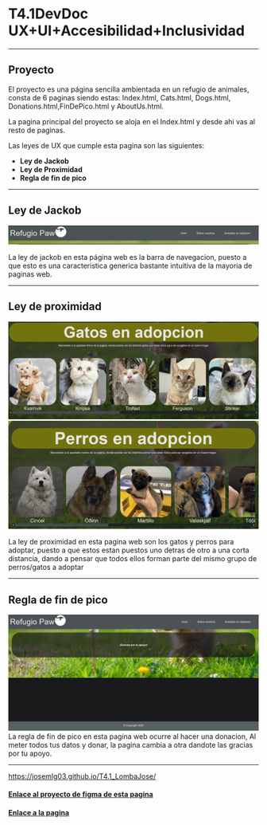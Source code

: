 # T4.1DevDoc UX+UI+Accesibilidad+Inclusividad
---
## Proyecto
El proyecto es una página sencilla ambientada en un refugio de animales, consta de 6 paginas siendo estas: Index.html, Cats.html, Dogs.html, Donations.html,FinDePico.html y AboutUs.html.

La pagina principal del proyecto se aloja en el Index.html y desde ahi vas al resto de paginas.

Las leyes de UX que cumple esta pagina son las siguientes:

- **Ley de Jackob**
- **Ley de Proximidad**
- **Regla de fin de pico**

---
## Ley de Jackob


![LeyDeJackob](/Assets/AssetsReadMe/LeyDeJackob.png)

La ley de jackob en esta página web es la barra de navegacion, puesto a que esto es una caracteristica generica bastante intuitiva de la mayoria de paginas web.

---
## Ley de proximidad

![LeyDeProximidad](/Assets/AssetsReadMe/LeyDeProximidad.png)
![LeyDeProximidad2](/Assets/AssetsReadMe/LeyDeProximidad2.png)

La ley de proximidad en esta pagina web son los gatos y perros para adoptar, puesto a que estos estan puestos uno detras de otro a una corta distancia, dando a pensar que todos ellos forman parte del mismo grupo de perros/gatos a adoptar

---
## Regla de fin de pico

![ReglaFinDePico](/Assets/AssetsReadMe/ReglaFinDePico.png)
La regla de fin de pico en esta pagina web ocurre al hacer una donacion, Al meter todos tus datos y donar, la pagina cambia a otra dandote las gracias por tu apoyo.

---
https://josemlg03.github.io/T4.1_LombaJose/
#### [Enlace al proyecto de figma de esta pagina](https://www.figma.com/file/RsrHpu2po71lSSQ4QOJFoK/T4.1_LombaJose?type=design&node-id=0%3A1&mode=design&t=w0ZGiP65DQzi8NBy-1)
#### [Enlace a la pagina](https://josemlg03.github.io/T4.1_LombaJose/)

